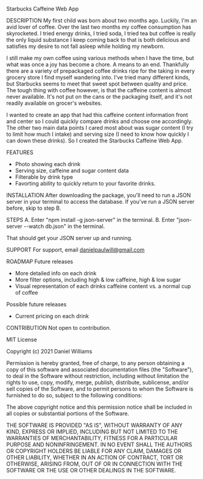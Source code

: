 Starbucks Caffeine Web App

DESCRIPTION
My first child was born about two months ago. Luckily, I'm an avid lover of coffee. Over the last two months my coffee consumption has skyrocketed. I tried energy drinks, I tried soda, I tried tea but coffee is really the only liquid substance I keep coming back to that is both delicious and satisfies my desire to not fall asleep while holding my newborn.

I still make my own coffee using various methods when I have the time, but what was once a joy has become a chore. A means to an end. Thankfully there are a variety of prepackaged coffee drinks ripe for the taking in every grocery store I find myself wandering into. I've tried many different kinds, but Starbucks seems to meet that sweet spot between quality and price. The tough thing with coffee however, is that the caffeine content is almost never available. It's not put on the cans or the packaging itself, and it's not readily available on grocer's websites.

I wanted to create an app that had this caffeine content information front and center so I could quickly compare drinks and choose one accordingly. The other two main data points I cared most about was sugar content (I try to limit how much I intake) and serving size (I need to know how quickly I can down these drinks). So I created the Starbucks Caffeine Web App.

FEATURES
- Photo showing each drink
- Serving size, caffeine and sugar content data
- Filterable by drink type
- Favorting ability to quickly return to your favorite drinks.

INSTALLATION
After downloading the package, you'll need to run a JSON server in your terminal to access the database. If you've run a JSON server before, skip to step B.

STEPS
A. Enter "npm install -g json-server" in the terminal.
B. Enter "json-server --watch db.json" in the terminal.

That should get your JSON server up and running.

SUPPORT
For support, email danielpaulwill@gmail.com

ROADMAP
Future releases
- More detailed info on each drink
- More filter options, including high & low caffeine, high & low sugar
- Visual representation of each drinks caffeine content vs. a normal cup of coffee

Possible future releases
- Current pricing on each drink

CONTRIBUTION
Not open to contribution.


MIT License

Copyright (c) 2021 Daniel Williams

Permission is hereby granted, free of charge, to any person obtaining a copy of this software and associated documentation files (the "Software"), to deal in the Software without restriction, including without limitation the rights to use, copy, modify, merge, publish, distribute, sublicense, and/or sell copies of the Software, and to permit persons to whom the Software is furnished to do so, subject to the following conditions:

The above copyright notice and this permission notice shall be included in all copies or substantial portions of the Software.

THE SOFTWARE IS PROVIDED "AS IS", WITHOUT WARRANTY OF ANY KIND, EXPRESS OR IMPLIED, INCLUDING BUT NOT LIMITED TO THE WARRANTIES OF MERCHANTABILITY, FITNESS FOR A PARTICULAR PURPOSE AND NONINFRINGEMENT. IN NO EVENT SHALL THE AUTHORS OR COPYRIGHT HOLDERS BE LIABLE FOR ANY CLAIM, DAMAGES OR OTHER LIABILITY, WHETHER IN AN ACTION OF CONTRACT, TORT OR OTHERWISE, ARISING FROM, OUT OF OR IN CONNECTION WITH THE SOFTWARE OR THE USE OR OTHER DEALINGS IN THE SOFTWARE.